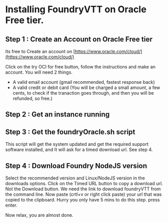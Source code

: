 # Installing FoundryVTT on Oracle Free tier.

## Step 1 : Create an Account on Oracle Free tier

Its free to Create an account on [https://www.oracle.com/cloud/](https://www.oracle.com/cloud/)


Click on the try OCI for free button, follow the instructions and make an account. You will need 2 things.
- A valid email account (gmail recommended, fastest response back)
- A valid credit or debit card (You will be charged a small amount, a few cents, to check if the tranaction goes through, and then you will be refunded, so free.)

## Step 2 : Get an instance running

## Step 3 : Get the foundryOracle.sh script 

This script will get the system updated and get the required support software installed, and It will ask for a timed download url. See step 4.

## Step 4 : Download Foundry NodeJS version

Select the recommended version and Linux/NodeJS version in the downloads options. Click on the Timed URL button to copy a download url. Not the Download button. We need the link to download foundryVTT from the command line. Now paste (crtl+v or right click paste) your url that was copied to the clipboard. Hurry you only have 5 mins to do this step. press enter.

Now relax, you are almost done.
